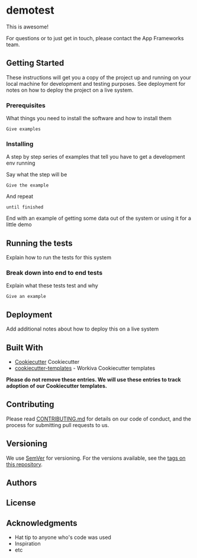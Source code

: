# demotest

This is awesome!

For questions or to just get in touch, please contact the App Frameworks team.

## Getting Started

These instructions will get you a copy of the project up and running on your local machine for development and testing purposes. See deployment for notes on how to deploy the project on a live system.


### Prerequisites

What things you need to install the software and how to install them

```
Give examples
```

### Installing

A step by step series of examples that tell you have to get a development env running

Say what the step will be

```
Give the example
```

And repeat

```
until finished
```

End with an example of getting some data out of the system or using it for a little demo

## Running the tests

Explain how to run the tests for this system

### Break down into end to end tests

Explain what these tests test and why

```
Give an example
```

## Deployment

Add additional notes about how to deploy this on a live system

## Built With

* [Cookiecutter](https://cookiecutter.readthedocs.io/en/latest/) Cookiecutter
* [cookiecutter-templates](https://github.com/Workiva/cookiecutter-templates) - Workiva Cookiecutter templates

**Please do not remove these entries.  We will use these entries to track adoption of our Cookiecutter templates.**

## Contributing

Please read [CONTRIBUTING.md](https://gist.github.com/PurpleBooth/b24679402957c63ec426) for details on our code of conduct, and the process for submitting pull requests to us.

## Versioning

We use [SemVer](http://semver.org/) for versioning. For the versions available, see the [tags on this repository](https://github.com/your/project/tags). 

## Authors

## License

## Acknowledgments

* Hat tip to anyone who's code was used
* Inspiration
* etc
